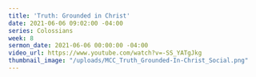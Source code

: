 ```yaml
---
title: 'Truth: Grounded in Christ'
date: 2021-06-06 09:02:00 -04:00
series: Colossians
week: 8
sermon_date: 2021-06-06 00:00:00 -04:00
video_url: https://www.youtube.com/watch?v=-SS_YATgJkg
thumbnail_image: "/uploads/MCC_Truth_Grounded-In-Christ_Social.png"
---
```


